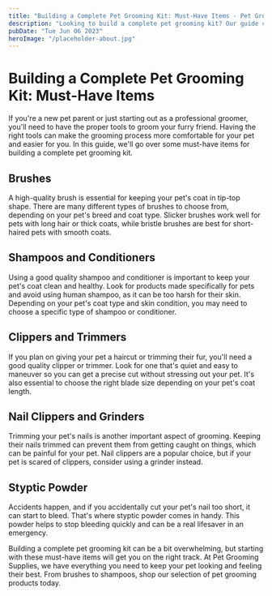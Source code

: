 ```yaml
---
title: "Building a Complete Pet Grooming Kit: Must-Have Items - Pet Grooming Supplies"
description: "Looking to build a complete pet grooming kit? Our guide covers all the must-have items you&#39;ll need for the job. From brushes to shampoos, find everything you need at Pet Grooming Supplies."
pubDate: "Tue Jun 06 2023"
heroImage: "/placeholder-about.jpg"
---
```


# Building a Complete Pet Grooming Kit: Must-Have Items

If you&#39;re a new pet parent or just starting out as a professional groomer, you&#39;ll need to have the proper tools to groom your furry friend. Having the right tools can make the grooming process more comfortable for your pet and easier for you. In this guide, we&#39;ll go over some must-have items for building a complete pet grooming kit.

## Brushes

A high-quality brush is essential for keeping your pet&#39;s coat in tip-top shape. There are many different types of brushes to choose from, depending on your pet&#39;s breed and coat type. Slicker brushes work well for pets with long hair or thick coats, while bristle brushes are best for short-haired pets with smooth coats.

## Shampoos and Conditioners

Using a good quality shampoo and conditioner is important to keep your pet&#39;s coat clean and healthy. Look for products made specifically for pets and avoid using human shampoo, as it can be too harsh for their skin. Depending on your pet&#39;s coat type and skin condition, you may need to choose a specific type of shampoo or conditioner.

## Clippers and Trimmers

If you plan on giving your pet a haircut or trimming their fur, you&#39;ll need a good quality clipper or trimmer. Look for one that&#39;s quiet and easy to maneuver so you can get a precise cut without stressing out your pet. It&#39;s also essential to choose the right blade size depending on your pet&#39;s coat length.

## Nail Clippers and Grinders

Trimming your pet&#39;s nails is another important aspect of grooming. Keeping their nails trimmed can prevent them from getting caught on things, which can be painful for your pet. Nail clippers are a popular choice, but if your pet is scared of clippers, consider using a grinder instead.

## Styptic Powder

Accidents happen, and if you accidentally cut your pet&#39;s nail too short, it can start to bleed. That&#39;s where styptic powder comes in handy. This powder helps to stop bleeding quickly and can be a real lifesaver in an emergency.

Building a complete pet grooming kit can be a bit overwhelming, but starting with these must-have items will get you on the right track. At Pet Grooming Supplies, we have everything you need to keep your pet looking and feeling their best. From brushes to shampoos, shop our selection of pet grooming products today.